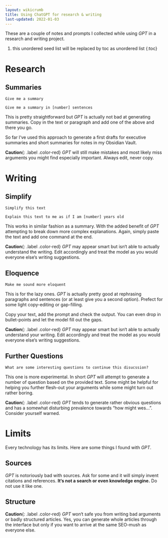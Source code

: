 ```yaml
---
layout: wikicrumb 
title: Using ChatGPT for research & writing
last-updated: 2022-01-03
---
```


These are a couple of notes and prompts I collected while using *GPT* in a research and writing project.

1. this unordered seed list will be replaced by toc as unordered list
{:toc}

# Research

## Summaries

`Give me a summary`

`Give me a summary in [number] sentences`

This is pretty straightforward but *GPT* is actually not bad at generating summaries. Copy in the text or paragraph and add one of the above and there you go.

So far I‘ve used this approach to generate a first drafts for executive summaries and short summaries for notes in my Obsidian Vault.

**Caution**{: .label .color-red} *GPT* will still make mistakes and most likely miss arguments you might find especially important. Always edit, never copy.

# Writing

## Simplify

`Simplify this text`

`Explain this text to me as if I am [number] years old`

This works in similar fashion as a summary. With the added benefit of *GPT* attempting to break down more complex explanations. Again, simply paste the text and add one command at the end.

**Caution**{: .label .color-red} *GPT* may appear smart but isn‘t able to actually understand the writing. Edit accordingly and treat the model as you would everyone else‘s writing suggestions.

## Eloquence

`Make me sound more eloquent`

This is for the lazy ones. *GPT* is actually pretty good at rephrasing paragraphs and sentences (or at least give you a second option). Prefect for some light copy-editing or gap-filling.

Copy your text, add the prompt and check the output. You can even drop in bullet-points and let the model fill out the gaps.

**Caution**{: .label .color-red} *GPT* may appear smart but isn‘t able to actually understand your writing. Edit accordingly and treat the model as you would everyone else‘s writing suggestions.

## Further Questions

`What are some interesting questions to continue this disucssion?`

This one is more experimental. In short *GPT* will attempt to generate a number of question based on the provided text. Some might be helpful for helping you further flesh-out your arguments while some might turn out rather boring.

**Caution**{: .label .color-red} *GPT* tends to generate rather obvious questions and has a somewhat disturbing prevalence towards “how might wes…”. Consider yourself warned.

# Limits

Every technology has its limits. Here are some things I found with *GPT*.

## Sources

*GPT* is notoriously bad with sources. Ask for some and it will simply invent citations and references. **It‘s not a search or even knowledge engine.** Do not use it like one.

## Structure

**Caution**{: .label .color-red} *GPT* won‘t safe you from writing bad arguments or badly structured articles. Yes, you can generate whole articles through the interface but only if you want to arrive at the same SEO-mush as everyone else.